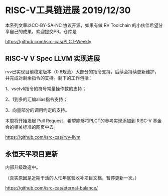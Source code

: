 # RISC-V工具链进展 2019/12/30

本系列文章以CC-BY-SA-NC 协议开源，如果有做 RV Toolchain 的小伙伴希望分享自己的成果，欢迎提交PR。仓库是

https://github.com/isrc-cas/PLCT-Weekly


## RISC-V V Spec LLVM 实现进展

rvv已实现目前稳定版本（0.8规范）大部分的指令支持，后续会持续更新维护，并完成对剩余指令的支持。剩下的工作包括：

1、vsetvli指令的符号常量操作数的支持；

2、1到多的汇编alias指令支持；

3、向量部分的调用约定的支持。

本周将开始发起 Pull Request，希望能够将PLCT的参考实现添加到 RISC-V 基金会的相关标准的网页中去。

https://github.com/isrc-cas/rvv-llvm


## 永恒天平项目更新

内部升级改造中。

（真实原因是近期干活的人忙年底验收补项目文档，暂停更新一次。）

https://github.com/isrc-cas/eternal-balance/
